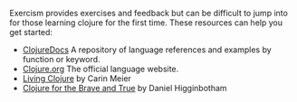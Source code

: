 Exercism provides exercises and feedback but can be difficult to jump into for those learning clojure for the first time. These resources can help you get started:

* [ClojureDocs][]
  A repository of language references and examples by function or keyword.
* [Clojure.org][]
  The official language website.
* [Living Clojure][] by Carin Meier
* [Clojure for the Brave and True][] by Daniel Higginbotham

[ClojureDocs]: https://clojuredocs.org
[Clojure.org]: http://clojure.org
[Living Clojure]: http://shop.oreilly.com/product/0636920034292.do
[Clojure for the Brave and True]: http://www.braveclojure.com
